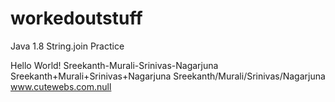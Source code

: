 # workedoutstuff
Java 1.8 String.join Practice

Hello World!
Sreekanth-Murali-Srinivas-Nagarjuna
Sreekanth+Murali+Srinivas+Nagarjuna
Sreekanth/Murali/Srinivas/Nagarjuna
www.cutewebs.com.null

